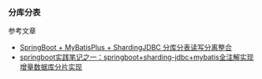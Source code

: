 ### 分库分表


参考文章
- [SpringBoot + MyBatisPlus + ShardingJDBC 分库分表读写分离整合](https://segmentfault.com/a/1190000018383549)
- [springboot实践笔记之一：springboot+sharding-jdbc+mybatis全注解实现增量数据库分片实现](https://segmentfault.com/a/1190000014037539?utm_source=sf-related)